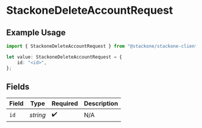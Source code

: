 # StackoneDeleteAccountRequest

## Example Usage

```typescript
import { StackoneDeleteAccountRequest } from "@stackone/stackone-client-ts/sdk/models/operations";

let value: StackoneDeleteAccountRequest = {
    id: "<id>",
};
```

## Fields

| Field              | Type               | Required           | Description        |
| ------------------ | ------------------ | ------------------ | ------------------ |
| `id`               | *string*           | :heavy_check_mark: | N/A                |